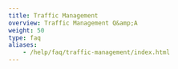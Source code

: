 ```yaml
---
title: Traffic Management
overview: Traffic Management Q&amp;A
weight: 50
type: faq
aliases:
    - /help/faq/traffic-management/index.html
---
```

